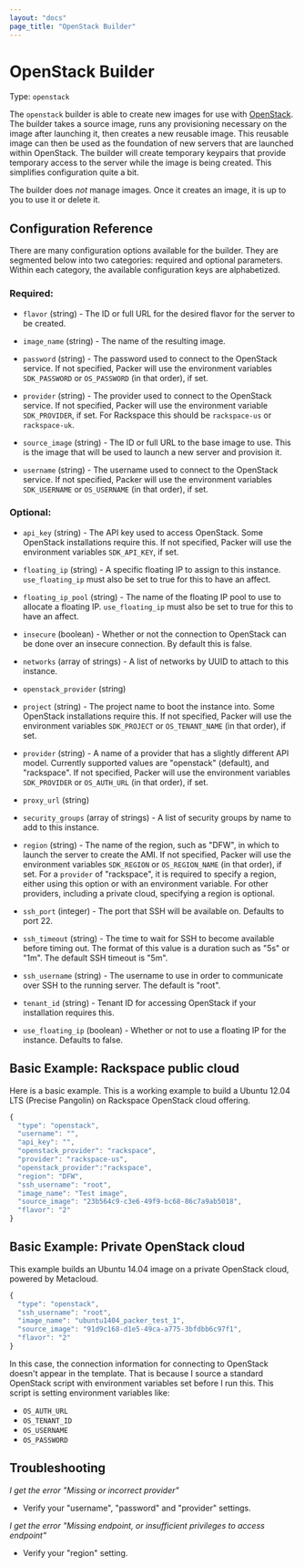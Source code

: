 ```yaml
---
layout: "docs"
page_title: "OpenStack Builder"
---
```


# OpenStack Builder

Type: `openstack`

The `openstack` builder is able to create new images for use with
[OpenStack](http://www.openstack.org). The builder takes a source
image, runs any provisioning necessary on the image after launching it,
then creates a new reusable image. This reusable image can then be
used as the foundation of new servers that are launched within OpenStack.
The builder will create temporary keypairs that provide temporary access to
the server while the image is being created. This simplifies configuration
quite a bit.

The builder does _not_ manage images. Once it creates an image, it is up to
you to use it or delete it.

## Configuration Reference

There are many configuration options available for the builder. They are
segmented below into two categories: required and optional parameters. Within
each category, the available configuration keys are alphabetized.

### Required:

* `flavor` (string) - The ID or full URL for the desired flavor for the
  server to be created.

* `image_name` (string) - The name of the resulting image.

* `password` (string) - The password used to connect to the OpenStack service.
  If not specified, Packer will use the environment variables
  `SDK_PASSWORD` or `OS_PASSWORD` (in that order), if set.

* `provider` (string) - The provider used to connect to the OpenStack service.
  If not specified, Packer will use the environment variable
  `SDK_PROVIDER`, if set.
  For Rackspace this should be `rackspace-us` or `rackspace-uk`.

* `source_image` (string) - The ID or full URL to the base image to use.
  This is the image that will be used to launch a new server and provision it.

* `username` (string) - The username used to connect to the OpenStack service.
  If not specified, Packer will use the environment variables
  `SDK_USERNAME` or `OS_USERNAME` (in that order), if set.

### Optional:

* `api_key` (string) - The API key used to access OpenStack. Some OpenStack
  installations require this.
  If not specified, Packer will use the environment variables
  `SDK_API_KEY`, if set.

* `floating_ip` (string) - A specific floating IP to assign to this instance.
  `use_floating_ip` must also be set to true for this to have an affect.

* `floating_ip_pool` (string) - The name of the floating IP pool to use
  to allocate a floating IP. `use_floating_ip` must also be set to true
  for this to have an affect.

* `insecure` (boolean) - Whether or not the connection to OpenStack can be done
  over an insecure connection. By default this is false.

* `networks` (array of strings) - A list of networks by UUID to attach
  to this instance.

* `openstack_provider` (string)

* `project` (string) - The project name to boot the instance into. Some
  OpenStack installations require this.
  If not specified, Packer will use the environment variables
  `SDK_PROJECT` or `OS_TENANT_NAME` (in that order), if set.

* `provider` (string) - A name of a provider that has a slightly
  different API model. Currently supported values are "openstack" (default),
  and "rackspace".
  If not specified, Packer will use the environment variables
  `SDK_PROVIDER` or `OS_AUTH_URL` (in that order), if set.

* `proxy_url` (string)

* `security_groups` (array of strings) - A list of security groups by name
  to add to this instance.

* `region` (string) - The name of the region, such as "DFW", in which
  to launch the server to create the AMI.
  If not specified, Packer will use the environment variables
  `SDK_REGION` or `OS_REGION_NAME` (in that order), if set.
  For a `provider` of "rackspace", it is required to specify a region,
  either using this option or with an environment variable. For other
  providers, including a private cloud, specifying a region is optional.

* `ssh_port` (integer) - The port that SSH will be available on. Defaults to port
  22.

* `ssh_timeout` (string) - The time to wait for SSH to become available
  before timing out. The format of this value is a duration such as "5s"
  or "1m". The default SSH timeout is "5m".

* `ssh_username` (string) - The username to use in order to communicate
  over SSH to the running server. The default is "root".

* `tenant_id` (string) - Tenant ID for accessing OpenStack if your
  installation requires this.

* `use_floating_ip` (boolean) - Whether or not to use a floating IP for
  the instance. Defaults to false.

## Basic Example: Rackspace public cloud

Here is a basic example. This is a working example to build a
Ubuntu 12.04 LTS (Precise Pangolin) on Rackspace OpenStack cloud offering.

```javascript
{
  "type": "openstack",
  "username": "",
  "api_key": "",
  "openstack_provider": "rackspace",
  "provider": "rackspace-us",
  "openstack_provider":"rackspace",
  "region": "DFW",
  "ssh_username": "root",
  "image_name": "Test image",
  "source_image": "23b564c9-c3e6-49f9-bc68-86c7a9ab5018",
  "flavor": "2"
}
```

## Basic Example: Private OpenStack cloud

This example builds an Ubuntu 14.04 image on a private OpenStack cloud,
powered by Metacloud.

```javascript
{
  "type": "openstack",
  "ssh_username": "root",
  "image_name": "ubuntu1404_packer_test_1",
  "source_image": "91d9c168-d1e5-49ca-a775-3bfdbb6c97f1",
  "flavor": "2"
}
```

In this case, the connection information for connecting to OpenStack
doesn't appear in the template. That is because I source a standard
OpenStack script with environment variables set before I run this. This
script is setting environment variables like:

* `OS_AUTH_URL`
* `OS_TENANT_ID`
* `OS_USERNAME`
* `OS_PASSWORD`

## Troubleshooting

*I get the error "Missing or incorrect provider"*

* Verify your "username", "password" and "provider" settings.

*I get the error "Missing endpoint, or insufficient privileges to access endpoint"*

* Verify your "region" setting.
